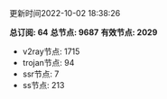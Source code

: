 更新时间2022-10-02 18:38:26

**总订阅: 64**
**总节点: 9687**
**有效节点: 2029**
- v2ray节点: 1715
- trojan节点: 94
- ssr节点: 7
- ss节点: 213
